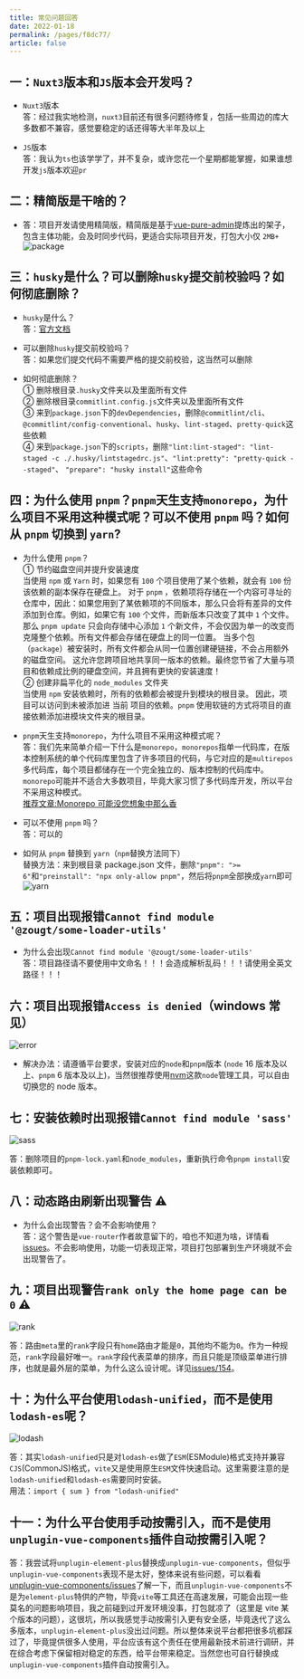 ```yaml
---
title: 常见问题回答
date: 2022-01-18
permalink: /pages/f8dc77/
article: false
---
```


## 一：`Nuxt3`版本和`JS`版本会开发吗？

- `Nuxt3`版本  
  答：经过我实地检测，`nuxt3`目前还有很多问题待修复，包括一些周边的库大多数都不兼容，感觉要稳定的话还得等大半年及以上

- `JS`版本  
  答：我认为`ts`也该学学了，并不复杂，或许您花一个星期都能掌握，如果谁想开发`js`版本欢迎`pr`

## 二：精简版是干啥的？

- 答：项目开发请使用精简版，精简版是基于[vue-pure-admin](https://github.com/xiaoxian521/vue-pure-admin)提炼出的架子，包含主体功能，会及时同步代码，更适合实际项目开发，打包大小仅 `2MB+`
  ![package](/img/guide/package.png)

## 三：`husky`是什么？可以删除`husky`提交前校验吗？如何彻底删除？

- `husky`是什么？  
  答：[官方文档](https://typicode.github.io/husky/#/)

- 可以删除`husky`提交前校验吗？  
  答：如果您们提交代码不需要严格的提交前校验，这当然可以删除

- 如何彻底删除？  
  ① 删除根目录`.husky`文件夹以及里面所有文件  
  ② 删除根目录`commitlint.config.js`文件夹以及里面所有文件  
  ③ 来到`package.json`下的`devDependencies`，删除`@commitlint/cli`、`@commitlint/config-conventional`、`husky`、`lint-staged`、`pretty-quick`这些依赖  
  ④ 来到`package.json`下的`scripts`，删除`"lint:lint-staged": "lint-staged -c ./.husky/lintstagedrc.js"`、`"lint:pretty": "pretty-quick --staged"`、
  `"prepare": "husky install"`这些命令

## 四：为什么使用 `pnpm`？`pnpm`天生支持`monorepo`，为什么项目不采用这种模式呢？可以不使用 `pnpm` 吗？如何从 `pnpm` 切换到 `yarn`?

- 为什么使用 `pnpm`？  
  ① 节约磁盘空间并提升安装速度  
  当使用 `npm` 或 `Yarn` 时，如果您有 `100` 个项目使用了某个依赖，就会有 `100` 份该依赖的副本保存在硬盘上。 对于 `pnpm` ，依赖项将存储在一个内容可寻址的仓库中，因此：如果您用到了某依赖项的不同版本，那么只会将有差异的文件添加到仓库。例如，如果它有 `100` 个文件，而新版本只改变了其中 `1` 个文件。那么 `pnpm update` 只会向存储中心添加 `1` 个新文件，不会仅因为单一的改变而克隆整个依赖。所有文件都会存储在硬盘上的同一位置。 当多个包（`package`）被安装时，所有文件都会从同一位置创建硬链接，不会占用额外的磁盘空间。 这允许您跨项目地共享同一版本的依赖。最终您节省了大量与项目和依赖成比例的硬盘空间，并且拥有更快的安装速度！  
  ② 创建非扁平化的 `node_modules` 文件夹  
  当使用 `npm` 安装依赖时，所有的依赖都会被提升到模块的根目录。 因此，项目可以访问到未被添加进 当前 项目的依赖。`pnpm` 使用软链的方式将项目的直接依赖添加进模块文件夹的根目录。

- `pnpm`天生支持`monorepo`，为什么项目不采用这种模式呢？  
  答：我们先来简单介绍一下什么是`monorepo`，`monorepos`指单一代码库，在版本控制系统的单个代码库里包含了许多项目的代码，与它对应的是`multirepos`多代码库，每个项目都储存在一个完全独立的、版本控制的代码库中。`monorepo`可能并不适合大多数项目，毕竟大家习惯了多代码库开发，所以平台不采用这种模式。  
  [推荐文章:Monorepo 可能没您想象中那么香](https://baijiahao.baidu.com/s?id=1663844045880515134&wfr=spider&for=pc)

- 可以不使用 `pnpm` 吗？  
  答：可以的

- 如何从 `pnpm` 替换到 `yarn`（`npm`替换方法同下）  
  替换方法：来到根目录 package.json 文件，删除`"pnpm": ">= 6"`和`"preinstall": "npx only-allow pnpm"`，然后将`pnpm`全部换成`yarn`即可  
  ![yarn](/img/guide/yarn.png)

## 五：项目出现报错`Cannot find module '@zougt/some-loader-utils'`

- 为什么会出现`Cannot find module '@zougt/some-loader-utils'`  
  答：项目路径请不要使用中文命名！！！会造成解析乱码！！！请使用全英文路径！！！

## 六：项目出现报错`Access is denied`（windows 常见）

![error](/img/guide/error1.png)

- 解决办法：请遵循平台要求，安装对应的`node`和`pnpm`版本 (`node` 16 版本及以上、`pnpm` 6 版本及以上)，当然很推荐使用[nvm](https://www.runoob.com/w3cnote/nvm-manager-node-versions.html)这款`node`管理工具，可以自由切换您的 node 版本。

## 七：安装依赖时出现报错`Cannot find module 'sass'`

![sass](/img/guide/sass.png)

答：删除项目的`pnpm-lock.yaml`和`node_modules`，重新执行命令`pnpm install`安装依赖即可。

## 八：动态路由刷新出现警告 ⚠️

- 为什么会出现警告？会不会影响使用？  
  答：这个警告是`vue-router`作者故意留下的，咱也不知道为啥，详情看[issues](https://github.com/vuejs/router/issues/521#issuecomment-706680593)。不会影响使用，功能一切表现正常，项目打包部署到生产环境就不会出现警告了。

## 九：项目出现警告`rank only the home page can be 0` ⚠️

![rank](/img/guide/rank.png)

答：路由`meta`里的`rank`字段只有`home`路由才能是`0`，其他均不能为`0`。作为一种规范，`rank`字段最好唯一。`rank`字段代表菜单的排序，而且只能是顶级菜单进行排序，也就是最外层的菜单，为什么这么设计呢。详见[issues/154](https://github.com/xiaoxian521/vue-pure-admin/issues/154#issuecomment-996571156)。

## 十：为什么平台使用`lodash-unified`，而不是使用`lodash-es`呢？

![lodash](/img/guide/lodash.png)

答：其实`lodash-unified`只是对`lodash-es`做了`ESM`(ESModule)格式支持并兼容`CJS`(CommonJS)格式，`vite`又是使用原生`ESM`文件快速启动。这里需要注意的是`lodash-unified`和`lodash-es`需要同时安装。  
用法：`import { sum } from "lodash-unified"`

## 十一：为什么平台使用手动按需引入，而不是使用`unplugin-vue-components`插件自动按需引入呢？

答：我尝试将`unplugin-element-plus`替换成`unplugin-vue-components`，但似乎`unplugin-vue-components`表现不是太好，整体来说有些问题，可以看看[unplugin-vue-components/issues](https://github.com/antfu/unplugin-vue-components/issues)了解一下，而且`unplugin-vue-components`不是为`element-plus`特供的产物，毕竟`vite`等工具还在高速发展，可能会出现一些莫名的问题影响项目，我之前碰到过开发环境没事，打包就凉了（这里是 vite 某个版本的问题），这很坑，所以我感觉手动按需引入更有安全感，毕竟迭代了这么多版本，`unplugin-element-plus`没出过问题。所以整体来说平台都把很多坑都踩过了，毕竟提供很多人使用，平台应该有这个责任在使用最新技术前进行调研，并在综合考虑下保留相对稳定的东西，给平台带来稳定。当然您也可自行替换成`unplugin-vue-components`插件自动按需引入。
